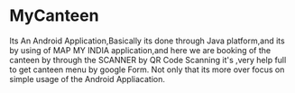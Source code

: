 # MyCanteen

Its An Android Application,Basically its done through Java platform,and its by using of MAP MY INDIA application,and here we are booking of the canteen by through the SCANNER by QR Code Scanning it's ,very help full to get canteen menu by google Form.
Not only that its more over focus on simple usage of the Android Appliacation.
